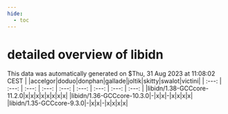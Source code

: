 ```yaml
---
hide:
  - toc
---
```


detailed overview of libidn
===========================


This data was automatically generated on $Thu, 31 Aug 2023 at 11:08:02 CEST
| |accelgor|doduo|donphan|gallade|joltik|skitty|swalot|victini|
| :---: | :---: | :---: | :---: | :---: | :---: | :---: | :---: | :---: |
|libidn/1.38-GCCcore-11.2.0|x|x|x|x|x|x|x|x|
|libidn/1.36-GCCcore-10.3.0|-|x|x|-|x|x|x|x|
|libidn/1.35-GCCcore-9.3.0|-|x|x|-|x|x|x|x|
